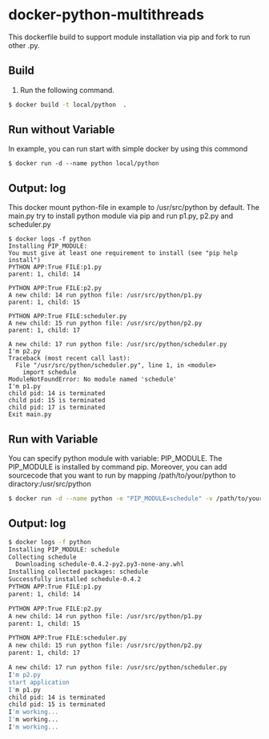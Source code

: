 # docker-python-multithreads

This dockerfile build to support module installation via pip and fork to run other .py.

## Build

1. Run the following command.
```bash
$ docker build -t local/python  .
```

## Run without Variable
In example, you can run start with simple docker by using this commond
```
$ docker run -d --name python local/python
```

## Output: log
This docker mount python-file in example to /usr/src/python by default.
The main.py try to install python module via pip and run p1.py, p2.py and scheduler.py
```
$ docker logs -f python
Installing PIP_MODULE:
You must give at least one requirement to install (see "pip help install")
PYTHON APP:True FILE:p1.py
parent: 1, child: 14

PYTHON APP:True FILE:p2.py
A new child: 14 run python file: /usr/src/python/p1.py
parent: 1, child: 15

PYTHON APP:True FILE:scheduler.py
A new child: 15 run python file: /usr/src/python/p2.py
parent: 1, child: 17

A new child: 17 run python file: /usr/src/python/scheduler.py
I'm p2.py
Traceback (most recent call last):
  File "/usr/src/python/scheduler.py", line 1, in <module>
    import schedule
ModuleNotFoundError: No module named 'schedule'
I'm p1.py
child pid: 14 is terminated
child pid: 15 is terminated
child pid: 17 is terminated
Exit main.py

```

## Run with Variable
You can specify python module with variable: PIP_MODULE. The PIP_MODULE is installed by command pip. 
Moreover, you can add sourcecode that you want to run by mapping /path/to/your/python to diractory:/usr/src/python
```bash
$ docker run -d --name python -e "PIP_MODULE=schedule" -v /path/to/your/python:/usr/src/python local/python
```

## Output: log
```bash
$ docker logs -f python
Installing PIP_MODULE: schedule
Collecting schedule
  Downloading schedule-0.4.2-py2.py3-none-any.whl
Installing collected packages: schedule
Successfully installed schedule-0.4.2
PYTHON APP:True FILE:p1.py
parent: 1, child: 14

PYTHON APP:True FILE:p2.py
A new child: 14 run python file: /usr/src/python/p1.py
parent: 1, child: 15

PYTHON APP:True FILE:scheduler.py
A new child: 15 run python file: /usr/src/python/p2.py
parent: 1, child: 17

A new child: 17 run python file: /usr/src/python/scheduler.py
I'm p2.py
start application
I'm p1.py
child pid: 14 is terminated
child pid: 15 is terminated
I'm working...
I'm working...
I'm working...
```
